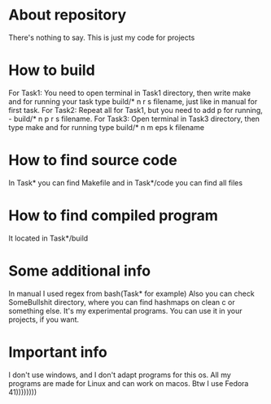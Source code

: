 # About repository
There's nothing to say. This is just my code for projects
# How to build
For Task1:
You need to open terminal in Task1 directory, then write make and for running your task type build/* n r s filename, just like in manual for first task.
For Task2: 
Repeat all for Task1, but you need to add p for running, - build/* n p r s filename.
For Task3: 
Open terminal in Task3 directory, then type make and for running type build/* n m eps k filename
# How to find source code 
In Task* you can find Makefile and in Task*/code you can find all files
# How to find compiled program 
It located in Task*/build
# Some additional info
In manual I used regex from bash(Task* for example)
Also you can check SomeBullshit directory, where you can find hashmaps on clean c or something else. It's my experimental programs. You can use it in your projects, if you want. 
# Important info
I don't use windows, and I don't adapt programs for this os. All my programs are made for Linux and can work on macos. Btw I use Fedora 41))))))))
